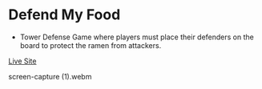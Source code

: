 # Defend My Food

* Tower Defense Game where players must place their defenders on the board to protect the ramen from attackers.

[Live Site](https://joshebrani.github.io/Defend-My-Food/)

screen-capture (1).webm

<!-- ## Background and Overview

Defend My Food is a game inspired by tower defense games. You must place pieces of yours on a board to defend the swarm of "bad guys" from getting your food. 


## Functionality and MVPs

In Defend my Food, the user must place his pieces on the board with a drag'n drop functionality. The user must place them in an are where they feel would be best to defend their food. When a bad guy comes within a 125px distance of the users piece on either side, the piece will start to shoot towards the bad guy. After being hit by 3 shots, the bad guy will be destroyed and evaporate.


## Wireframes

![image](https://user-images.githubusercontent.com/75503365/113532369-2cdabe00-9599-11eb-8ad1-53b8b12c2fa9.png)



## Architecture and Technology

Defend My Food will be built using JavaScript with a main focus on Canvas. 



## Implementation Timeline

### Day 1: 
* Set up file structure and project
* Refamiliarize myself with canvas
* Render game instructions with some added styling

## Day 2:
* Implement drag and drop functionality

## Day 3:
* Write functions for velicity of shots that come from the users pieces
* Write functions to determine if a piece was hit and whether it is the 3rd time, resulting in its evaporation

## Day 4:
* Implement a base number of 20 bad guys per round moving at a constand speed of 75px per secound and in the path of the board
* Add in images of pieces and clean up anything that is needed -->
